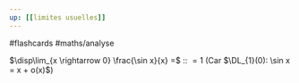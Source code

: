 ```yaml
---
up: [[limites usuelles]]
---
```

#flashcards #maths/analyse 


$\disp\lim_{x \rightarrow 0} \frac{\sin x}{x} =$ :: $= 1$ (Car $\DL_{1}(0): \sin x = x + o(x)$)
<!--SR:!2022-09-20,8,250-->


